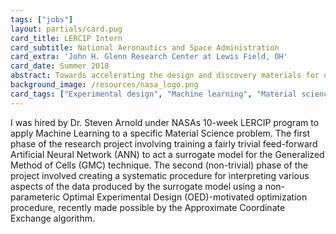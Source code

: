 ```yaml
---
tags: ["jobs"]
layout: partials/card.pug
card_title: LERCIP Intern
card_subtitle: National Aeronautics and Space Administration
card_extra: 'John H. Glenn Research Center at Lewis Field, OH'
card_date: Summer 2018
abstract: Towards accelerating the design and discovery materials for use in extreme environments
background_image: /resources/nasa_logo.png
card_tags: ["Experimental design", "Machine learning", "Material science"]
---
```


I was hired by Dr. Steven Arnold under NASAs 10-week LERCIP program to apply
Machine Learning to a specific Material Science problem. The first phase of
the research project involving training a fairly trivial feed-forward
Artificial Neural Network (ANN) to act a surrogate model for the Generalized
Method of Cells (GMC) technique. The second (non-trivial) phase of the project
involved creating a systematic procedure for interpreting various aspects of
the data produced by the surrogate model using a non-parameteric Optimal
Experimental Design (OED)-motivated optimization procedure, recently made
possible by the Approximate Coordinate Exchange algorithm.
